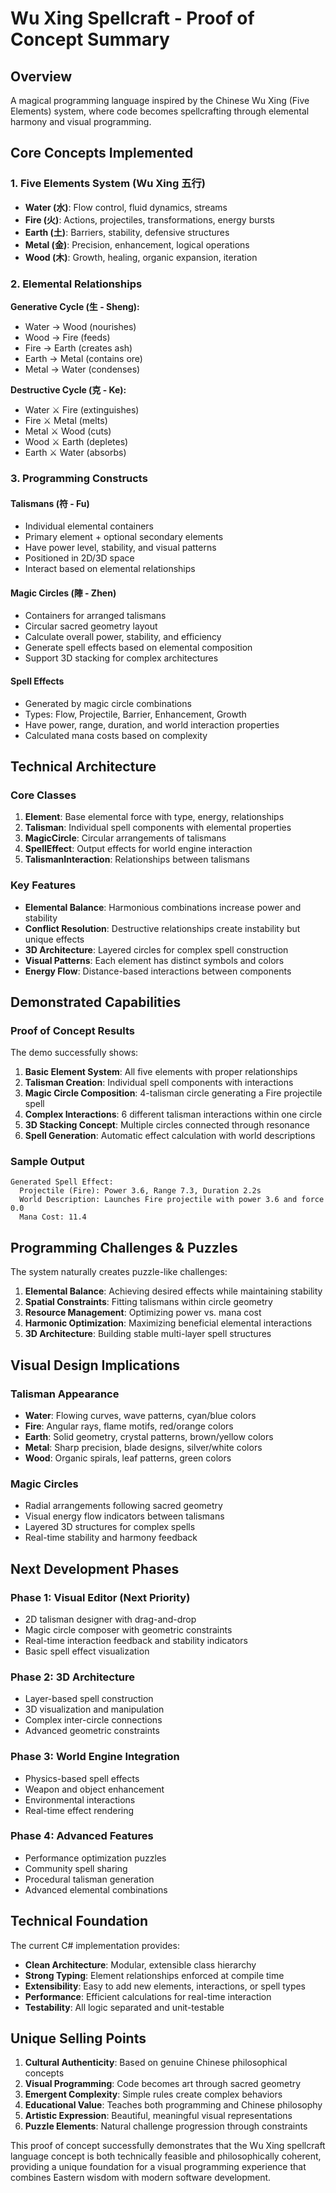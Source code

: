 # Wu Xing Spellcraft - Proof of Concept Summary

## Overview
A magical programming language inspired by the Chinese Wu Xing (Five Elements) system, where code becomes spellcrafting through elemental harmony and visual programming.

## Core Concepts Implemented

### 1. Five Elements System (Wu Xing 五行)
- **Water (水)**: Flow control, fluid dynamics, streams
- **Fire (火)**: Actions, projectiles, transformations, energy bursts
- **Earth (土)**: Barriers, stability, defensive structures
- **Metal (金)**: Precision, enhancement, logical operations
- **Wood (木)**: Growth, healing, organic expansion, iteration

### 2. Elemental Relationships
**Generative Cycle (生 - Sheng):**
- Water → Wood (nourishes)
- Wood → Fire (feeds)
- Fire → Earth (creates ash)
- Earth → Metal (contains ore)
- Metal → Water (condenses)

**Destructive Cycle (克 - Ke):**
- Water ⚔ Fire (extinguishes)
- Fire ⚔ Metal (melts)
- Metal ⚔ Wood (cuts)
- Wood ⚔ Earth (depletes)
- Earth ⚔ Water (absorbs)

### 3. Programming Constructs

#### Talismans (符 - Fu)
- Individual elemental containers
- Primary element + optional secondary elements
- Have power level, stability, and visual patterns
- Positioned in 2D/3D space
- Interact based on elemental relationships

#### Magic Circles (陣 - Zhen)
- Containers for arranged talismans
- Circular sacred geometry layout
- Calculate overall power, stability, and efficiency
- Generate spell effects based on elemental composition
- Support 3D stacking for complex architectures

#### Spell Effects
- Generated by magic circle combinations
- Types: Flow, Projectile, Barrier, Enhancement, Growth
- Have power, range, duration, and world interaction properties
- Calculated mana costs based on complexity

## Technical Architecture

### Core Classes
1. **Element**: Base elemental force with type, energy, relationships
2. **Talisman**: Individual spell components with elemental properties
3. **MagicCircle**: Circular arrangements of talismans
4. **SpellEffect**: Output effects for world engine interaction
5. **TalismanInteraction**: Relationships between talismans

### Key Features
- **Elemental Balance**: Harmonious combinations increase power and stability
- **Conflict Resolution**: Destructive relationships create instability but unique effects
- **3D Architecture**: Layered circles for complex spell construction
- **Visual Patterns**: Each element has distinct symbols and colors
- **Energy Flow**: Distance-based interactions between components

## Demonstrated Capabilities

### Proof of Concept Results
The demo successfully shows:

1. **Basic Element System**: All five elements with proper relationships
2. **Talisman Creation**: Individual spell components with interactions
3. **Magic Circle Composition**: 4-talisman circle generating a Fire projectile spell
4. **Complex Interactions**: 6 different talisman interactions within one circle
5. **3D Stacking Concept**: Multiple circles connected through resonance
6. **Spell Generation**: Automatic effect calculation with world descriptions

### Sample Output
```
Generated Spell Effect:
  Projectile (Fire): Power 3.6, Range 7.3, Duration 2.2s
  World Description: Launches Fire projectile with power 3.6 and force 0.0
  Mana Cost: 11.4
```

## Programming Challenges & Puzzles

The system naturally creates puzzle-like challenges:

1. **Elemental Balance**: Achieving desired effects while maintaining stability
2. **Spatial Constraints**: Fitting talismans within circle geometry
3. **Resource Management**: Optimizing power vs. mana cost
4. **Harmonic Optimization**: Maximizing beneficial elemental interactions
5. **3D Architecture**: Building stable multi-layer spell structures

## Visual Design Implications

### Talisman Appearance
- **Water**: Flowing curves, wave patterns, cyan/blue colors
- **Fire**: Angular rays, flame motifs, red/orange colors  
- **Earth**: Solid geometry, crystal patterns, brown/yellow colors
- **Metal**: Sharp precision, blade designs, silver/white colors
- **Wood**: Organic spirals, leaf patterns, green colors

### Magic Circles
- Radial arrangements following sacred geometry
- Visual energy flow indicators between talismans
- Layered 3D structures for complex spells
- Real-time stability and harmony feedback

## Next Development Phases

### Phase 1: Visual Editor (Next Priority)
- 2D talisman designer with drag-and-drop
- Magic circle composer with geometric constraints
- Real-time interaction feedback and stability indicators
- Basic spell effect visualization

### Phase 2: 3D Architecture
- Layer-based spell construction
- 3D visualization and manipulation
- Complex inter-circle connections
- Advanced geometric constraints

### Phase 3: World Engine Integration
- Physics-based spell effects
- Weapon and object enhancement
- Environmental interactions
- Real-time effect rendering

### Phase 4: Advanced Features
- Performance optimization puzzles
- Community spell sharing
- Procedural talisman generation
- Advanced elemental combinations

## Technical Foundation

The current C# implementation provides:
- **Clean Architecture**: Modular, extensible class hierarchy
- **Strong Typing**: Element relationships enforced at compile time
- **Extensibility**: Easy to add new elements, interactions, or spell types
- **Performance**: Efficient calculations for real-time interaction
- **Testability**: All logic separated and unit-testable

## Unique Selling Points

1. **Cultural Authenticity**: Based on genuine Chinese philosophical concepts
2. **Visual Programming**: Code becomes art through sacred geometry
3. **Emergent Complexity**: Simple rules create complex behaviors
4. **Educational Value**: Teaches both programming and Chinese philosophy
5. **Artistic Expression**: Beautiful, meaningful visual representations
6. **Puzzle Elements**: Natural challenge progression through constraints

This proof of concept successfully demonstrates that the Wu Xing spellcraft language concept is both technically feasible and philosophically coherent, providing a unique foundation for a visual programming experience that combines Eastern wisdom with modern software development.
